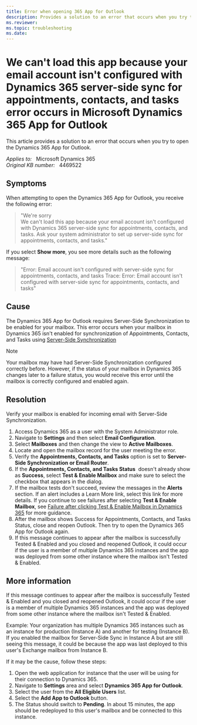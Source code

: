 ```yaml
---
title: Error when opening 365 App for Outlook
description: Provides a solution to an error that occurs when you try to open the App for Outlook.
ms.reviewer: 
ms.topic: troubleshooting
ms.date: 
---
```

# We can't load this app because your email account isn't configured with Dynamics 365 server-side sync for appointments, contacts, and tasks error occurs in Microsoft Dynamics 365 App for Outlook

This article provides a solution to an error that occurs when you try to open the Dynamics 365 App for Outlook.

_Applies to:_ &nbsp; Microsoft Dynamics 365  
_Original KB number:_ &nbsp; 4469522

## Symptoms

When attempting to open the Dynamics 365 App for Outlook, you receive the following error:

> "We're sorry  
We can't load this app because your email account isn't configured with Dynamics 365 server-side sync for appointments, contacts, and tasks. Ask your system administrator to set up server-side sync for appointments, contacts, and tasks."

If you select **Show more**, you see more details such as the following message:

> "Error: Email account isn't configured with server-side sync for appointments, contacts, and tasks Trace: Error: Email account isn't configured with server-side sync for appointments, contacts, and tasks"

## Cause

The Dynamics 365 App for Outlook requires Server-Side Synchronization to be enabled for your mailbox. This error occurs when your mailbox in Dynamics 365 isn't enabled for synchronization of Appointments, Contacts, and Tasks using [Server-Side Synchronization](/power-platform/admin/set-up-server-side-synchronization-of-email-appointments-contacts-and-tasks)

> [!NOTE]
> Your mailbox may have had Server-Side Synchronization configured correctly before. However, if the status of your mailbox in Dynamics 365 changes later to a failure status, you would receive this error until the mailbox is correctly configured and enabled again.

## Resolution

Verify your mailbox is enabled for incoming email with Server-Side Synchronization.

1. Access Dynamics 365 as a user with the System Administrator role.
2. Navigate to **Settings** and then select **Email Configuration**.
3. Select **Mailboxes** and then change the view to **Active Mailboxes**.
4. Locate and open the mailbox record for the user meeting the error.
5. Verify the **Appointments, Contacts, and Tasks** option is set to **Server-Side Synchronization or Email Router**.
6. If the **Appointments, Contacts, and Tasks Status**  doesn't already show as **Success**, select **Test & Enable Mailbox** and make sure to select the checkbox that appears in the dialog.
7. If the mailbox tests don't succeed, review the messages in the **Alerts** section. If an alert includes a Learn More link, select this link for more details. If you continue to see failures after selecting **Test & Enable Mailbox**, see [Failure after clicking Test & Enable Mailbox in Dynamics 365](https://support.microsoft.com/help/4091246) for more guidance.
8. After the mailbox shows Success for Appointments, Contacts, and Tasks Status, close and reopen Outlook. Then try to open the Dynamics 365 App for Outlook again.
9. If this message continues to appear after the mailbox is successfully Tested & Enabled and you closed and reopened Outlook, it could occur if the user is a member of multiple Dynamics 365 instances and the app was deployed from some other instance where the mailbox isn't Tested & Enabled.

## More information

If this message continues to appear after the mailbox is successfully Tested & Enabled and you closed and reopened Outlook, it could occur if the user is a member of multiple Dynamics 365 instances and the app was deployed from some other instance where the mailbox isn't Tested & Enabled.

Example: Your organization has multiple Dynamics 365 instances such as an instance for production (Instance A) and another for testing (Instance B). If you enabled the mailbox for Server-Side Sync in Instance A but are still seeing this message, it could be because the app was last deployed to this user's Exchange mailbox from Instance B.

If it may be the cause, follow these steps:

1. Open the web application for instance that the user will be using for their connection to Dynamics 365.
2. Navigate to **Settings** area and select **Dynamics 365 App for Outlook**.
3. Select the user from the **All Eligible Users** list.
4. Select the **Add App to Outlook** button.
5. The Status should switch to **Pending**. In about 15 minutes, the app should be redeployed to this user's mailbox and be connected to this instance.
